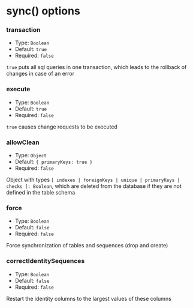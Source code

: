 # sync() options

### transaction

- Type: `Boolean`
- Default: `true`
- Required: `false`

`true` puts all sql queries in one transaction, which leads to the rollback of changes in case of an error

### execute

- Type: `Boolean`
- Default: `true`
- Required: `false`

`true` causes change requests to be executed

### allowClean

- Type: `Object`
- Default: `{ primaryKeys: true }`
- Required: `false`

Object with types `[ indexes | foreignKeys | unique | primaryKeys | checks ]: Boolean`, which are deleted from the database if they are not defined in the table schema

### force

- Type: `Boolean`
- Default: `false`
- Required: `false`

Force synchronization of tables and sequences (drop and create)

### correctIdentitySequences

- Type: `Boolean`
- Default: `false`
- Required: `false`

Restart the identity columns to the largest values of these columns
